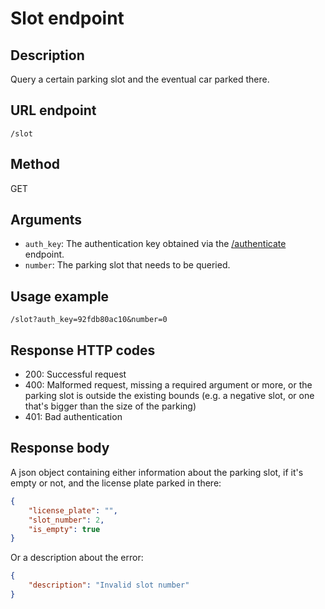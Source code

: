 # Slot endpoint

## Description
Query a certain parking slot and the eventual car parked there.

## URL endpoint
`/slot`

## Method
GET

## Arguments
- `auth_key`: The authentication key obtained via the [/authenticate](./authenticate.md) endpoint.
- `number`: The parking slot that needs to be queried.

## Usage example
```
/slot?auth_key=92fdb80ac10&number=0
```

## Response HTTP codes
- 200: Successful request
- 400: Malformed request, missing a required argument or more, or the parking slot is outside the existing bounds (e.g. a negative slot, or one that's bigger than the size of the parking)
- 401: Bad authentication

## Response body
A json object containing either information about the parking slot, if it's empty or not, and the license plate parked in there:
```json
{
    "license_plate": "",
    "slot_number": 2,
    "is_empty": true
}
```

Or a description about the error:

```json
{
    "description": "Invalid slot number"
}
```
